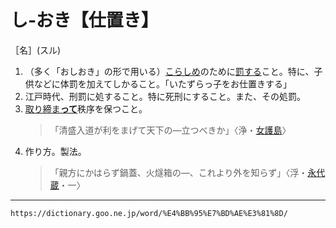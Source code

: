 # し‐おき【仕置き】

［名］(スル)

1. （多く「おしおき」の形で用いる）[こらしめ](こらしめる（懲らしめる）)のために[罰する](ばっする（罰する）)こと。特に、子供などに体罰を加えてしかること。「いたずらっ子をお仕置きする」
2. 江戸時代、刑罰に処すること。特に死刑にすること。また、その処罰。
3. [取り締ま**って**](とりしまる（取り締まる）)秩序を保つこと。
    >「清盛入道が利をまげて天下の―立つべきか」〈浄・[女護島](https://dictionary.goo.ne.jp/word/%E5%B9%B3%E5%AE%B6%E5%A5%B3%E8%AD%B7%E5%B3%B6/#jn-198113)〉
4. 作り方。製法。
    >「親方にかはらず鍋蓋、火燧箱の―、これより外を知らず」〈浮・[永代蔵](https://dictionary.goo.ne.jp/word/%E6%97%A5%E6%9C%AC%E6%B0%B8%E4%BB%A3%E8%94%B5/#jn-167555)・一〉

---
`https://dictionary.goo.ne.jp/word/%E4%BB%95%E7%BD%AE%E3%81%8D/`